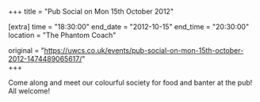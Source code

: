 +++
title = "Pub Social on Mon 15th October 2012"

[extra]
time = "18:30:00"
end_date = "2012-10-15"
end_time = "20:30:00"
location = "The Phantom Coach"

original = "https://uwcs.co.uk/events/pub-social-on-mon-15th-october-2012-1474489065617/"    
+++

Come along and meet our colourful society for food and banter at the pub\! All welcome\!

